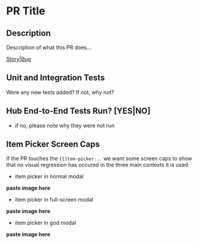 # PR Title

## Description
Description of what this PR does...

[Story|Bug](Link-to-tp)

## Unit and Integration Tests
Were any new tests added? If not, why not?

## Hub End-to-End Tests Run? [YES|NO]
- if no, please note why they were not run

## Item Picker Screen Caps
If the PR touches the `{{item-picker...` we want some screen caps to show that no visual regression has occured in the three main contexts it is used:

- item picker in normal modal

**paste image here**

- item picker in full-screen modal

**paste image here**

- item picker in god modal

**paste image here**
